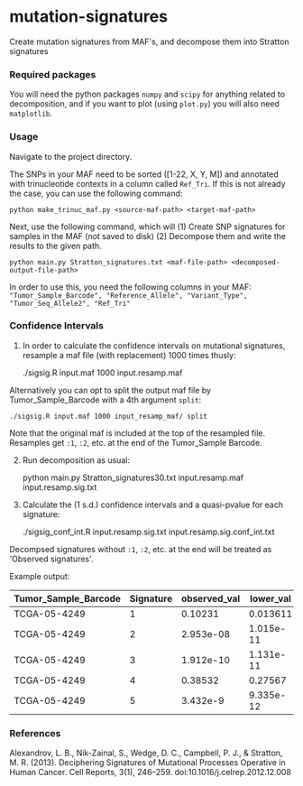 # mutation-signatures
Create mutation signatures from MAF's, and decompose them into Stratton signatures

### Required packages ###

You will need the python packages `numpy` and `scipy` for anything related to decomposition, and if you want to plot (using `plot.py`) you will also need `matplotlib`.

### Usage ###

Navigate to the project directory.

The SNPs in your MAF need to be sorted ([1-22, X, Y, M]) and annotated with trinucleotide contexts in a column called ```Ref_Tri```. If this is not already the case, you can use the following command:
```
python make_trinuc_maf.py <source-maf-path> <target-maf-path>
```

Next, use the following command, which will (1) Create SNP signatures for samples in the MAF (not saved to disk) (2) Decompose them and write the results to the given path.
```
python main.py Stratton_signatures.txt <maf-file-path> <decomposed-output-file-path>
```

In order to use this, you need the following columns in your MAF:  
```"Tumor_Sample_Barcode", "Reference_Allele", "Variant_Type", "Tumor_Seq_Allele2", "Ref_Tri"```

### Confidence Intervals ###

1) In order to calculate the confidence intervals on mutational signatures, resample a maf file (with replacement) 1000 times thusly:

    ./sigsig.R input.maf 1000 input.resamp.maf

Alternatively you can opt to split the output maf file by Tumor_Sample_Barcode with a 4th argument `split`:

    ./sigsig.R input.maf 1000 input_resamp_maf/ split

Note that the original maf is included at the top of the resampled file. Resamples get `:1`, `:2`, etc. at the end of the Tumor_Sample Barcode.

2) Run decomposition as usual:

    python main.py Stratton_signatures30.txt input.resamp.maf input.resamp.sig.txt
    
3) Calculate the (1 s.d.) confidence intervals and a quasi-pvalue for each signature:

    ./sigsig_conf_int.R input.resamp.sig.txt input.resamp.sig.conf_int.txt

Decompsed signatures without `:1`, `:2`, etc. at the end will be treated as 'Observed signatures'.

Example output:

Tumor_Sample_Barcode | Signature | observed_val | lower_val | median_val | upper_val | quasi_pvalue
--- | --- | --- | --- | --- | --- | ---
TCGA-05-4249 | 1 | 0.10231 | 0.013611 | 0.08426 | 0.13959 | 0.12098
TCGA-05-4249 | 2 | 2.953e-08 | 1.015e-11 | 2.709e-07 | 0.018698 | 0.50322
TCGA-05-4249 | 3 | 1.912e-10 | 1.131e-11 | 3.392e-10 | 5.492e-07 | 0.84942
TCGA-05-4249 | 4 | 0.38532 | 0.27567 | 0.37571 | 0.46896 | 0
TCGA-05-4249 | 5 | 3.432e-9 | 9.335e-12 | 3.725e-10 | 7.171e-09 | 0.95238

### References ###
Alexandrov, L. B., Nik-Zainal, S., Wedge, D. C., Campbell, P. J., & Stratton, M. R. (2013). Deciphering Signatures of Mutational Processes Operative in Human Cancer. Cell Reports, 3(1), 246–259. doi:10.1016/j.celrep.2012.12.008

